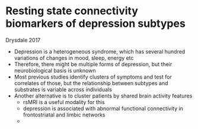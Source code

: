 # Resting state connectivity biomarkers of depression subtypes

Drysdale 2017

- Depression is a heterogeneous syndrome, which has several hundred variations of changes in mood, sleep, energy etc
- Therefore, there might be multiple forms of depression, but their neurobiological basis is unknown
- Most previous studies identify clusters of symptoms and test for correlates of those, but the relationship between subtypes and substrates is variable across individuals
- Another alternative is to cluster patients by shared brain activity features 
  - rsMRI is a useful modality for this
  - depression is associated with abnormal functional connectivity in frontostriatal and limbic networks
  - 